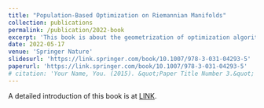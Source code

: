 ```yaml
---
title: "Population-Based Optimization on Riemannian Manifolds"
collection: publications
permalink: /publication/2022-book
excerpt: 'This book is about the geometrization of optimization algorithms. Please refer to the Books tab.'
date: 2022-05-17
venue: 'Springer Nature'
slidesurl: 'https://link.springer.com/book/10.1007/978-3-031-04293-5'
paperurl: 'https://link.springer.com/book/10.1007/978-3-031-04293-5'
# citation: 'Your Name, You. (2015). &quot;Paper Title Number 3.&quot; <i>Journal 1</i>. 1(3).'
---
```


A detailed introduction of this book is at [LINK](https://rsimonfong.github.io/books/).